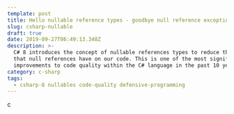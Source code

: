```yaml
---
template: post
title: Hello nullable reference types - goodbye null reference exceptions
slug: csharp-nullable
draft: true
date: 2019-09-27T06:49:13.348Z
description: >-
  C# 8 introduces the concept of nullable references types to reduce the impact
  that null references have on our code. This is one of the most significant
  improvements to code quality within the C# language in the past 10 years.
category: c-sharp
tags:
  - csharp-8 nullables code-quality defensive-programming
---
```

c
